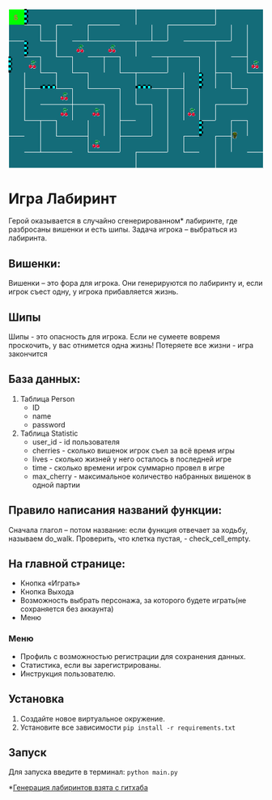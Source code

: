 ![img.png](data/paused_maze.png)
# Игра Лабиринт
Герой оказывается в случайно сгенерированном* лабиринте, где разбросаны вишенки и есть шипы. Задача игрока – выбраться из лабиринта.

## Вишенки:
Вишенки – это фора для игрока. Они генерируются по лабиринту и, если игрок съест одну, у игрока прибавляется жизнь.
## Шипы
Шипы - это опасность для игрока. Если не сумеете вовремя проскочить, у вас отнимется одна жизнь! Потеряете все жизни - игра закончится
## База данных:
1. Таблица Person
    - ID
    - name
    - password
2. Таблица Statistic
    - user_id - id пользователя
    - cherries - сколько вишенок игрок съел за всё время игры
    - lives - сколько жизней у него осталось в последней игре
    - time - сколько времени игрок суммарно провел в игре
    - max_cherry - максимальное количество набранных вишенок в одной партии
## Правило написания названий функции:
Сначала глагол – потом название: если функция отвечает за ходьбу, называем do_walk. Проверить, что клетка пустая, - check_cell_empty. 
## На главной странице:
- Кнопка «Играть»
- Кнопка Выхода
- Возможность выбрать персонажа, за которого будете играть(не сохраняется без аккаунта)
- Меню
### Меню
- Профиль с возможностью регистрации для сохранения данных.
- Статистика, если вы зарегистрированы.
- Инструкция пользователю.

## Установка
1. Создайте новое виртуальное окружение.
2. Установите все зависимости `pip install -r requirements.txt`
## Запуск
Для запуска введите в терминал: `python main.py`

*[Генерация лабиринтов взята с гитхаба](https://gist.github.com/0x3b6/82c92f8422752d47d793b073be145a4c)